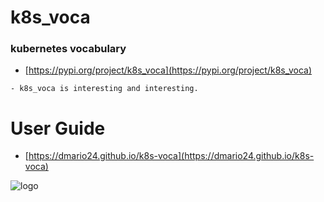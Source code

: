 # k8s_voca
### kubernetes vocabulary

- [https://pypi.org/project/k8s_voca](https://pypi.org/project/k8s_voca)

```
- k8s_voca is interesting and interesting.
```

# User Guide
- [https://dmario24.github.io/k8s-voca](https://dmario24.github.io/k8s-voca)

![logo](https://dmario24.github.io/k8s-voca/img/social_preview.png)
